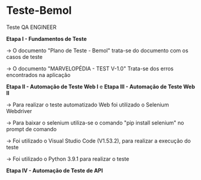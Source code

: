 # Teste-Bemol
Teste QA ENGINEER

**Etapa I - Fundamentos de Teste**

-> O documento "Plano de Teste - Bemol" trata-se do documento com os casos de teste

-> O documento "MARVELOPÉDIA - TEST V-1.0" Trata-se dos erros encontrados na aplicação

**Etapa II - Automação de Teste Web I** e **Etapa III - Automação de Teste Web II**

-> Para realizar o teste automatizado Web foi utilizado o Selenium Webdriver

-> Para baixar o selenium utiliza-se o comando "pip install selenium" no prompt de comando

-> Foi utilizado o Visual Studio Code (V1.53.2), para realizar a execução do teste

-> Foi utilizado o Python 3.9.1 para realizar o teste

**Etapa IV - Automação de Teste de API**

